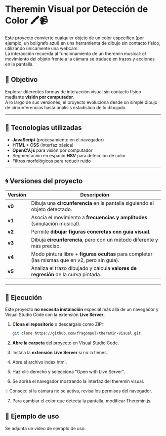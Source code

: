# Theremin Visual por Detección de Color 🖍️📹

Este proyecto convierte cualquier objeto de un color específico (por ejemplo, un bolígrafo azul) en una herramienta de dibujo sin contacto físico, utilizando únicamente una webcam.  
La interacción recuerda al funcionamiento de un theremin musical: el movimiento del objeto frente a la cámara se traduce en trazos y acciones en la pantalla.

## 🎯 Objetivo

Explorar diferentes formas de interacción visual sin contacto físico mediante **visión por computador**.  
A lo largo de sus versiones, el proyecto evoluciona desde un simple dibujo de circunferencias hasta análisis estadístico de lo dibujado.

---

## 🧰 Tecnologías utilizadas

- **JavaScript** (procesamiento en el navegador)
- **HTML + CSS** (interfaz básica)
- **OpenCV.js** para visión por computador
- Segmentación en espacio **HSV** para detección de color
- Filtros morfológicos para reducir ruido

---

## 🌀 Versiones del proyecto

| Versión | Descripción |
|---------|-------------|
| **v0** | Dibuja una **circunferencia** en la pantalla siguiendo el objeto detectado. |
| **v1** | Asocia el movimiento a **frecuencias y amplitudes** (simulación musical). |
| **v2** | Permite **dibujar figuras concretas con guía visual**. |
| **v3** | Dibuja **circunferencia**, pero con un método diferente y más preciso. |
| **v4** | Modo pintura libre + **figuras ocultas** para completar (las mismas que en v2, pero sin guía). |
| **v5** | Analiza el trazo dibujado y calcula **valores de regresión** de la curva pintada. |

---

## 🚀 Ejecución

Este proyecto **no necesita instalación** especial más allá de un navegador y Visual Studio Code con la extensión **Live Server**.

1. **Clona el repositorio** o descárgalo como ZIP:
   ```bash
   git clone https://github.com/fragompul/theremin-visual.git

2. **Abre la carpeta** del proyecto en Visual Studio Code.

3. Instala la **extensión Live Server** si no la tienes.

4. Abre el archivo index.html.

5. Haz clic derecho y selecciona "Open with Live Server".

6. Se abrirá el navegador mostrando la interfaz del theremin visual.

💡 Consejo: si la cámara no se activa, revisa los permisos del navegador.

7. Para cambiar el color que detecta la pantalla, modificar Theremin.js.

## 📸 Ejemplo de uso

Se adjunta un vídeo de ejemplo de uso.

